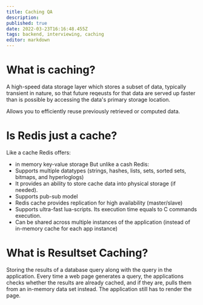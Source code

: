```yaml
---
title: Caching QA
description: 
published: true
date: 2022-03-23T16:16:48.455Z
tags: backend, interviewing, caching
editor: markdown
---
```


# What is caching?
A high-speed data storage layer which stores a subset of data, typically transient in nature, so that future reqeusts for that data are served up faster than is possible by accessing the data's primary storage location. 

Allows you to efficiently reuse previously retrieved or computed data.

# Is Redis just a cache?
Like a cache Redis offers:
- in memory key-value storage
But unlike a cash Redis:
- Supports multiple datatypes (strings, hashes, lists, sets, sorted sets, bitmaps, and hyperloglogs)
- It provides an ability to store cache data into physical storage (if needed).
- Supports pub-sub model
- Redis cache provides replication for high availability (master/slave)
- Supports ultra-fast lua-scripts. Its execution time equals to C commands execution.
- Can be shared across multiple instances of the application (instead of in-memory cache for each app instance)

# What is Resultset Caching?
Storing the results of a database query along with the query in the application. Every time a web page generates a query, the applications checks whether the results are already cached, and if they are, pulls them from an in-memory data set instead. The application still has to render the page.